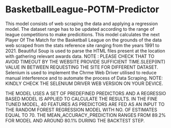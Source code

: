 # BasketballLeague-POTM-Predictor
This model consists of web scraping the data and applying a regression model.
The dataset range has to be updated according to the range of league competitions to make predicitions.
This model calculates the next Player Of The Match for the Basketball League on the grounds of the data web scraped from the stats reference site ranging from the years 1991 to 2021.
Beautiful Soup is used to parse the HTML files present at the location with gathering relevant awards data.
NOTE : PLEASE CHECK THAT TO AVOID TIMEOUT BY THE WEBSITE PROVIDE SUFFICIENT TIME.SLEEP(INT) VALUE IN BETWEEN REQUESTING THE SITE FOR DIFFERENT DATASET.
Selenium is used to implement the Chrme Web Driver utilised to reduce manual interference and to automate the process of Data Scraping.
NOTE: KINDLY CHECK THE SELENIUM DRIVER WEB VERSION ON YOUR DEVICE.

THE MODEL USES A SET OF PREDEFINED PREDICTORS AND A REGRESSIO BASED MODEL IS APPLIED TO CALCULATE THE RESULTS.
IN THE FINE TUNED MODEL, 40 FEATURES AS PREDICTORS ARE FED AS AN INPUT TO THE
RANDOM FOREST REGRESSION MODEL WITH NO. OF ESTIMATES EQUAL TO 70.
THE MEAN_ACCURACY_PREDICTION RANGES FROM 89.2% FOR MODEL AND AROUND 80.1% DURING THE BACKTEST STEP.


